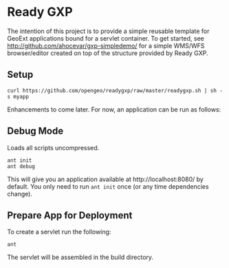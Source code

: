 # Ready GXP

The intention of this project is to provide a simple reusable template for 
GeoExt applications bound for a servlet container. To get started, see
http://github.com/ahocevar/gxp-simpledemo/ for a simple WMS/WFS browser/editor
created on top of the structure provided by Ready GXP.

## Setup

    curl https://github.com/opengeo/readygxp/raw/master/readygxp.sh | sh -s myapp

Enhancements to come later.  For now, an application can be run as follows:

## Debug Mode

Loads all scripts uncompressed.

    ant init
    ant debug

This will give you an application available at http://localhost:8080/ by
default.  You only need to run `ant init` once (or any time dependencies
change).

## Prepare App for Deployment

To create a servlet run the following:

    ant

The servlet will be assembled in the build directory.

